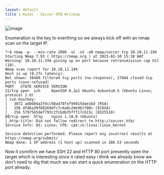 ```yaml
---
layout: default
title : muzec - Soccer HTB Writeup
---
```



![image](https://user-images.githubusercontent.com/69868171/218117279-f27eebec-fbed-4900-a1e9-7cdd0c83c12c.png)

Enumeration is the key to everthing so we always kick off with an nmap scan on the target IP.

```
└─$ nmap -p- --min-rate 2000 -sC -sV -oN nmap/soccer.tcp 10.10.11.194
Starting Nmap 7.93 ( https://nmap.org ) at 2023-02-10 15:38 WAT
Warning: 10.10.11.194 giving up on port because retransmission cap hit (10).
Nmap scan report for 10.10.11.194
Host is up (0.27s latency).
Not shown: 38489 filtered tcp ports (no-response), 27044 closed tcp ports (conn-refused)
PORT   STATE SERVICE VERSION
22/tcp open  ssh     OpenSSH 8.2p1 Ubuntu 4ubuntu0.5 (Ubuntu Linux; protocol 2.0)
| ssh-hostkey: 
|   3072 ad0d84a3fdcc98a478fef94915dae16d (RSA)
|   256 dfd6a39f68269dfc7c6a0c29e961f00c (ECDSA)
|_  256 5797565def793c2fcbdb35fff17c615c (ED25519)
80/tcp open  http    nginx 1.18.0 (Ubuntu)
|_http-title: Did not follow redirect to http://soccer.htb/
Service Info: OS: Linux; CPE: cpe:/o:linux:linux_kernel

Service detection performed. Please report any incorrect results at https://nmap.org/submit/ .
Nmap done: 1 IP address (1 host up) scanned in 286.53 seconds
```

Now it connfirm we have SSH 22 and HTTP 80 port presently open the target which is interesting since it rated easy i think we already know we don't need to dig that much we can start a quick enumeration on the HTTP port already.

